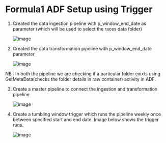 # Formula1 ADF Setup using Trigger
1. Created the data ingestion pipeline with p_window_end_date as parameter (which will be used to select the races data folder)

   ![image](https://github.com/user-attachments/assets/fe30d08c-a1f7-42fd-86bf-6146d21b69db)
   
2. Created the data transformation pipeline with p_window_end_date parameter

   ![image](https://github.com/user-attachments/assets/306721c2-6e21-4abe-bef4-4c19f2a8194a)

NB : In both the pipeline we are checking if a particular folder exixts using GetMetaData(checks the folder details in raw container)  activity in ADF.

3. Create a master pipeline to connect the ingestion and transformation pipeline

   ![image](https://github.com/user-attachments/assets/2399b88e-6aa5-48ca-8e7a-b3ace4dd6939)

4. Create a tumbling window trigger which runs the pipeline weekly once between specified start and end date. Image below shows the trigger runs.

   ![image](https://github.com/user-attachments/assets/42a03ef2-01dd-45db-9056-3fd4c9df8462)

